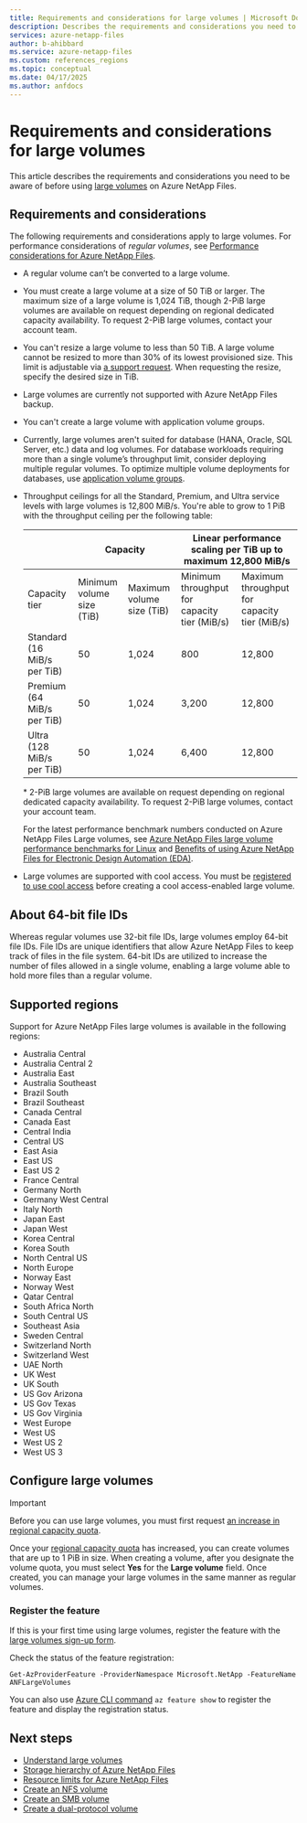 ```yaml
---
title: Requirements and considerations for large volumes | Microsoft Docs
description: Describes the requirements and considerations you need to be aware of before using large volumes.
services: azure-netapp-files
author: b-ahibbard
ms.service: azure-netapp-files
ms.custom: references_regions
ms.topic: conceptual
ms.date: 04/17/2025
ms.author: anfdocs
---
```

# Requirements and considerations for large volumes

This article describes the requirements and considerations you need to be aware of before using [large volumes](azure-netapp-files-understand-storage-hierarchy.md#large-volumes) on Azure NetApp Files.

## Requirements and considerations

The following requirements and considerations apply to large volumes. For performance considerations of *regular volumes*, see [Performance considerations for Azure NetApp Files](azure-netapp-files-performance-considerations.md).

* A regular volume can’t be converted to a large volume.
* You must create a large volume at a size of 50 TiB or larger. The maximum size of a large volume is 1,024 TiB, though 2-PiB large volumes are available on request depending on regional dedicated capacity availability. To request 2-PiB large volumes, contact your account team. 
* You can't resize a large volume to less than 50 TiB.
    A large volume cannot be resized to more than 30% of its lowest provisioned size. This limit is adjustable via [a support request](azure-netapp-files-resource-limits.md#resource-limits). When requesting the resize, specify the desired size in TiB. 
* Large volumes are currently not supported with Azure NetApp Files backup.
* You can't create a large volume with application volume groups.
* Currently, large volumes aren't suited for database (HANA, Oracle, SQL Server, etc.) data and log volumes. For database workloads requiring more than a single volume’s throughput limit, consider deploying multiple regular volumes. To optimize multiple volume deployments for databases, use [application volume groups](application-volume-group-concept.md).
*	Throughput ceilings for all the Standard, Premium, and Ultra service levels with large volumes is 12,800 MiB/s. You're able to grow to 1 PiB with the throughput ceiling per the following table:  
    
    <table><thead>
      <tr>
        <th></th>
        <th colspan="2">Capacity</th>
        <th colspan="2">Linear performance scaling per TiB up to maximum 12,800 MiB/s </th>
      </tr></thead>
    <tbody>
      <tr>
        <td>Capacity tier</td>
        <td>Minimum volume size<br>(TiB)</td>
        <td>Maximum volume size (TiB)</td>
        <td>Minimum throughput for capacity tier (MiB/s)</td>
        <td>Maximum throughput for capacity tier (MiB/s)</td>
      </tr>
      <tr>
        <td>Standard (16 MiB/s per TiB)</td>
        <td>50</td>
        <td>1,024</td>
        <td>800</td>
        <td>12,800</td>
      </tr>
      <tr>
        <td>Premium (64 MiB/s per TiB)</td>
        <td>50</td>
        <td>1,024</td>
        <td>3,200</td>
        <td>12,800</td>
      </tr>
      <tr>
        <td>Ultra (128 MiB/s per TiB)</td>
        <td>50</td>
        <td>1,024</td>
        <td>6,400</td>
        <td>12,800</td>
      </tr>
    </tbody>
    </table>

    \* 2-PiB large volumes are available on request depending on regional dedicated capacity availability. To request 2-PiB large volumes, contact your account team. 

    For the latest performance benchmark numbers conducted on Azure NetApp Files Large volumes, see [Azure NetApp Files large volume performance benchmarks for Linux](performance-large-volumes-linux.md) and [Benefits of using Azure NetApp Files for Electronic Design Automation (EDA)](solutions-benefits-azure-netapp-files-electronic-design-automation.md).


* Large volumes are supported with cool access. You must be [registered to use cool access](manage-cool-access.md#register-the-feature) before creating a cool access-enabled large volume. 

## About 64-bit file IDs

Whereas regular volumes use 32-bit file IDs, large volumes employ 64-bit file IDs. File IDs are unique identifiers that allow Azure NetApp Files to keep track of files in the file system. 64-bit IDs are utilized to increase the number of files allowed in a single volume, enabling a large volume able to hold more files than a regular volume. 

## Supported regions

Support for Azure NetApp Files large volumes is available in the following regions:

* Australia Central
* Australia Central 2
* Australia East
* Australia Southeast
* Brazil South
* Brazil Southeast
* Canada Central
* Canada East
* Central India
* Central US
* East Asia
* East US
* East US 2
* France Central
* Germany North 
* Germany West Central
* Italy North
* Japan East
* Japan West
* Korea Central
* Korea South
* North Central US
* North Europe
* Norway East
* Norway West
* Qatar Central
* South Africa North 
* South Central US
* Southeast Asia
* Sweden Central
* Switzerland North
* Switzerland West
* UAE North
* UK West
* UK South
* US Gov Arizona
* US Gov Texas
* US Gov Virginia 
* West Europe
* West US
* West US 2
* West US 3

## Configure large volumes 

>[!IMPORTANT]
>Before you can use large volumes, you must first request [an increase in regional capacity quota](azure-netapp-files-resource-limits.md#request-limit-increase).

Once your [regional capacity quota](regional-capacity-quota.md) has increased, you can create volumes that are up to 1 PiB in size. When creating a volume, after you designate the volume quota, you must select **Yes** for the **Large volume** field. Once created, you can manage your large volumes in the same manner as regular volumes. 

### Register the feature 

If this is your first time using large volumes, register the feature with the [large volumes sign-up form](https://aka.ms/anflargevolumessignup).

Check the status of the feature registration: 
    
  ```azurepowershell-interactive
  Get-AzProviderFeature -ProviderNamespace Microsoft.NetApp -FeatureName ANFLargeVolumes 
  ```
    
You can also use [Azure CLI command](/cli/azure/feature) `az feature show` to register the feature and display the registration status. 

## Next steps

* [Understand large volumes](large-volumes.md)
* [Storage hierarchy of Azure NetApp Files](azure-netapp-files-understand-storage-hierarchy.md)
* [Resource limits for Azure NetApp Files](azure-netapp-files-resource-limits.md)
* [Create an NFS volume](azure-netapp-files-create-volumes.md)
* [Create an SMB volume](azure-netapp-files-create-volumes-smb.md)
* [Create a dual-protocol volume](create-volumes-dual-protocol.md)
